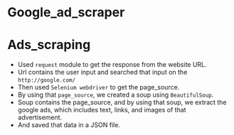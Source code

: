 # Google_ad_scraper
# Ads_scraping
* Used `request` module to get the response from the website URL.
* Url contains the user input and searched that input on the `http://google.com/`
* Then used `Selenium webdriver` to get the page_source.
* By using that `page_source`, we created a soup using `BeautifulSoup`.
* Soup contains the page_source, and by using that soup, we extract the google ads, which includes text, links, and images of that advertisement.
* And saved that data in a JSON file.
